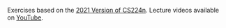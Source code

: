 Exercises based on the [2021 Version of CS224n](https://web.stanford.edu/class/archive/cs/cs224n/cs224n.1214/).
Lecture videos available on [YouTube](https://www.youtube.com/watch?v=rmVRLeJRkl4&list=PLoROMvodv4rOSH4v6133s9LFPRHjEmbmJ).

